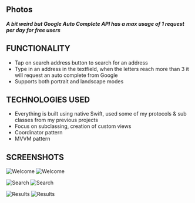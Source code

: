 ## Photos

***A bit weird but Google Auto Complete API has a max usage of 1 request per day for free users***

## FUNCTIONALITY

- Tap on search address button to search for an address
- Type in an address in the textfield, when the letters reach more than 3 it will request an auto complete from Google
- Supports both portrait and landscape modes

## TECHNOLOGIES USED

- Everything is built using native Swift, used some of my protocols & sub classes from my previous projects
- Focus on subclassing, creation of custom views
- Coordinator pattern
- MVVM pattern

## SCREENSHOTS

![Welcome](https://bitbucket.org/RushBenazir/autocomplete/raw/e891a65dbdb280e47fcd37a3107d785ceadfd582/Screenshots/welcome-port.png)
![Welcome](https://bitbucket.org/RushBenazir/autocomplete/raw/e891a65dbdb280e47fcd37a3107d785ceadfd582/Screenshots/welcome-land.png)

![Search](https://bitbucket.org/RushBenazir/autocomplete/raw/e891a65dbdb280e47fcd37a3107d785ceadfd582/Screenshots/search-port.png)
![Search](https://bitbucket.org/RushBenazir/autocomplete/raw/e891a65dbdb280e47fcd37a3107d785ceadfd582/Screenshots/search-land.png)

![Results](https://bitbucket.org/RushBenazir/autocomplete/raw/e891a65dbdb280e47fcd37a3107d785ceadfd582/Screenshots/results-port.png)
![Results](https://bitbucket.org/RushBenazir/autocomplete/raw/e891a65dbdb280e47fcd37a3107d785ceadfd582/Screenshots/search-land.png)
